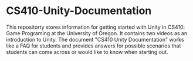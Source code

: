 # CS410-Unity-Documentation
This repositorty stores information for getting started with Unity in CS410: Game Programing at the University of Oregon. It contains two videos as an introduction to Unity. The document "CS410 Unity Documentation" works
like a FAQ for students and provides answers for possible scenarios that students can come across or would like to know when starting out.

